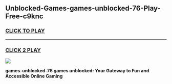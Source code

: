 
## Unblocked-Games-games-unblocked-76-Play-Free-c9knc
<h3>
<a href="https://premium76.site?title=games-unblocked-76&ref=19M">CLICK TO PLAY</a></h3>
<hr>

<h3>
<a href="https://premium76.site?title=games-unblocked-76&ref=19M">CLICK 2 PLAY</a>
  
</h3>

<a href="https://premium76.site?title=games-unblocked-76&ref=19M"><img src="https://clearcache.store/games.png"></a>


**games-unblocked-76 games unblocked: Your Gateway to Fun and Accessible Online Gaming**
